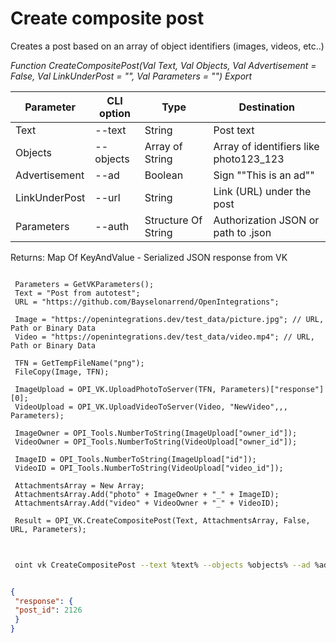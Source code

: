 ﻿---
sidebar_position: 2
---

# Create composite post
 Creates a post based on an array of object identifiers (images, videos, etc..)


*Function CreateCompositePost(Val Text, Val Objects, Val Advertisement = False, Val LinkUnderPost = "", Val Parameters = "") Export*

 | Parameter | CLI option | Type | Destination |
 |-|-|-|-|
 | Text | --text | String | Post text |
 | Objects | --objects | Array of String | Array of identifiers like photo123_123 |
 | Advertisement | --ad | Boolean | Sign ""This is an ad"" |
 | LinkUnderPost | --url | String | Link (URL) under the post |
 | Parameters | --auth | Structure Of String | Authorization JSON or path to .json |

 
 Returns: Map Of KeyAndValue - Serialized JSON response from VK

```bsl title="Code example"
	
 Parameters = GetVKParameters();
 Text = "Post from autotest";
 URL = "https://github.com/Bayselonarrend/OpenIntegrations";
 
 Image = "https://openintegrations.dev/test_data/picture.jpg"; // URL, Path or Binary Data
 Video = "https://openintegrations.dev/test_data/video.mp4"; // URL, Path or Binary Data
 
 TFN = GetTempFileName("png");
 FileCopy(Image, TFN);
 
 ImageUpload = OPI_VK.UploadPhotoToServer(TFN, Parameters)["response"][0];
 VideoUpload = OPI_VK.UploadVideoToServer(Video, "NewVideo",,, Parameters);
 
 ImageOwner = OPI_Tools.NumberToString(ImageUpload["owner_id"]);
 VideoOwner = OPI_Tools.NumberToString(VideoUpload["owner_id"]);
 
 ImageID = OPI_Tools.NumberToString(ImageUpload["id"]);
 VideoID = OPI_Tools.NumberToString(VideoUpload["video_id"]);
 
 AttachmentsArray = New Array;
 AttachmentsArray.Add("photo" + ImageOwner + "_" + ImageID);
 AttachmentsArray.Add("video" + VideoOwner + "_" + VideoID);
 
 Result = OPI_VK.CreateCompositePost(Text, AttachmentsArray, False, URL, Parameters);
	
```

```sh title="CLI command example"
 
 oint vk CreateCompositePost --text %text% --objects %objects% --ad %ad% --url %url% --auth %auth%

```


```json title="Result"

{
 "response": {
 "post_id": 2126
 }
}

```
